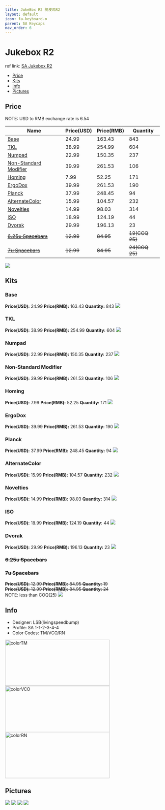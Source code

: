 ```yaml
---
title: JukeBox R2 脆皮鸡R2
layout: default
icon: fa-keyboard-o
parent: SA Keycaps
nav_order: 6
---
```


# Jukebox R2

ref link: [SA Jukebox R2](https://www.massdrop.com/buy/jukebox-sa-keyset)

* [Price](#price)
* [Kits](#kits)
* [Info](#info)
* [Pictures](#pictures)

## Price

NOTE: USD to RMB exchange rate is 6.54

| Name          | Price(USD)    | Price(RMB)  | Quantity |
| ------------- | ------------- | ----------- | -------- |
|[Base](#base)|24.99|163.43|843|
|[TKL](#tkl)|38.99|254.99|604|
|[Numpad](#numpad)|22.99|150.35|237|
|[Non-Standard Modifier](#non-stardard-modifier)|39.99|261.53|106|
|[Homing](#homing)|7.99|52.25|171|
|[ErgoDox](#ergodox)|39.99|261.53|190|
|[Planck](#planck)|37.99|248.45|94|
|[AlternateColor](#alternatecolor)|15.99|104.57|232|
|[Novelties](#novelties)|14.99|98.03|314|
|[ISO](#iso)|18.99|124.19|44|
|[Dvorak](#dvorak)|29.99|196.13|23|
|~~[6.25u Spacebars](#6.25u-spacebars)~~|~~12.99~~|~~84.95~~|~~19(COQ 25)~~|
|~~[7u Spacebars](#7u-spacebars)~~|~~12.99~~|~~84.95~~|~~24(COQ 25)~~|

<img src="{{ 'assets/images/sa-keycaps/jukeboxr2/price.jpg' | relative_url }}" atl="price" class="image featured">

## Kits
### Base
**Price(USD):** 24.99    **Price(RMB):** 163.43    **Quantity:** 843
<img src="{{ 'assets/images/sa-keycaps/jukeboxr2/kits_pics/base.jpg' | relative_url }}" atl="Base" class="image featured">

### TKL
**Price(USD):** 38.99    **Price(RMB):** 254.99    **Quantity:** 604
<img src="{{ 'assets/images/sa-keycaps/jukeboxr2/kits_pics/tkl.jpg' | relative_url }}" atl="TKL" class="image featured">

### Numpad
**Price(USD):** 22.99    **Price(RMB):** 150.35    **Quantity:** 237
<img src="{{ 'assets/images/sa-keycaps/jukeboxr2/kits_pics/numpad.jpg' | relative_url }}" atl="Numpad" class="image featured">

### Non-Standard Modifier
**Price(USD):** 39.99    **Price(RMB):** 261.53    **Quantity:** 106
<img src="{{ 'assets/images/sa-keycaps/jukeboxr2/kits_pics/nonstandardmodifier.jpg' | relative_url }}" atl="Non-Standard Modifier" class="image featured">

### Homing
**Price(USD):** 7.99    **Price(RMB):** 52.25    **Quantity:** 171
<img src="{{ 'assets/images/sa-keycaps/jukeboxr2/kits_pics/homing.jpg' | relative_url }}" atl="Homing" class="image featured">

### ErgoDox
**Price(USD):** 39.99    **Price(RMB):** 261.53    **Quantity:** 190
<img src="{{ 'assets/images/sa-keycaps/jukeboxr2/kits_pics/ergodox.jpg' | relative_url }}" atl="ErgoDox" class="image featured">

### Planck
**Price(USD):** 37.99    **Price(RMB):** 248.45    **Quantity:** 94
<img src="{{ 'assets/images/sa-keycaps/jukeboxr2/kits_pics/planck.jpg' | relative_url }}" atl="Planck" class="image featured">

### AlternateColor
**Price(USD):** 15.99    **Price(RMB):** 104.57    **Quantity:** 232
<img src="{{ 'assets/images/sa-keycaps/jukeboxr2/kits_pics/alternatecolor.jpg' | relative_url }}" atl="AlternateColor" class="image featured">

### Novelties
**Price(USD):** 14.99    **Price(RMB):** 98.03    **Quantity:** 314
<img src="{{ 'assets/images/sa-keycaps/jukeboxr2/kits_pics/novelties.jpg' | relative_url }}" atl="Novelties" class="image featured">

### ISO
**Price(USD):** 18.99    **Price(RMB):** 124.19    **Quantity:** 44
<img src="{{ 'assets/images/sa-keycaps/jukeboxr2/kits_pics/iso.jpg' | relative_url }}" atl="ISO" class="image featured">

### Dvorak
**Price(USD):** 29.99    **Price(RMB):** 196.13    **Quantity:** 23
<img src="{{ 'assets/images/sa-keycaps/jukeboxr2/kits_pics/dvorak.jpg' | relative_url }}" atl="Dvorak" class="image featured">

### ~~6.25u Spacebars~~
### ~~7u Spacebars~~
~~**Price(USD):** 12.99    **Price(RMB):** 84.95    **Quantity:** 19~~    
~~**Price(USD):** 12.99    **Price(RMB):** 84.95    **Quantity:** 24~~  
NOTE: less than COQ(25)
<img src="{{ 'assets/images/sa-keycaps/jukeboxr2/kits_pics/spacebar.jpg' | relative_url }}" atl="Spacebars" class="image featured">

## Info
* Designer: LSB(livingspeedbump)
* Profile: SA 1-1-2-3-4-4
* Color Codes: TM/VCO/RN  
<img src="{{ 'assets/images/sa-keycaps/SP_ColorCodes/abs/SP_Abs_ColorCodes_TM.png' | relative_url }}" alt="colorTM" height="150" width="340">
<img src="{{ 'assets/images/sa-keycaps/SP_ColorCodes/abs/SP_Abs_ColorCodes_VCO.png' | relative_url }}" alt="colorVCO" height="150" width="340">
<img src="{{ 'assets/images/sa-keycaps/SP_ColorCodes/abs/SP_Abs_ColorCodes_RN.png' | relative_url }}" alt="colorRN" height="150" width="340">

## Pictures
<img src="{{ 'assets/images/sa-keycaps/jukeboxr2/rendering_pics/MD-18515_20160510105643_c05c5437922477ab.jpg' | relative_url }}" atl="MD-18515_20160510105643_c05c5437922477ab.jpg" class="image featured">
<img src="{{ 'assets/images/sa-keycaps/jukeboxr2/rendering_pics/MD-8571_20151104114737_df99f01ec2d306ca.jpg' | relative_url }}" atl="MD-8571_20151104114737_df99f01ec2d306ca.jpg" class="image featured">
<img src="{{ 'assets/images/sa-keycaps/jukeboxr2/rendering_pics/MD-8571_20151104114738_79d6ea25ad8047f8.jpg' | relative_url }}" atl="MD-8571_20151104114738_79d6ea25ad8047f8.jpg" class="image featured">
<img src="{{ 'assets/images/sa-keycaps/jukeboxr2/rendering_pics/MD-8571_20151104114840_16ec57305d0fa4ac.jpg' | relative_url }}" atl="MD-8571_20151104114840_16ec57305d0fa4ac.jpg" class="image featured">
